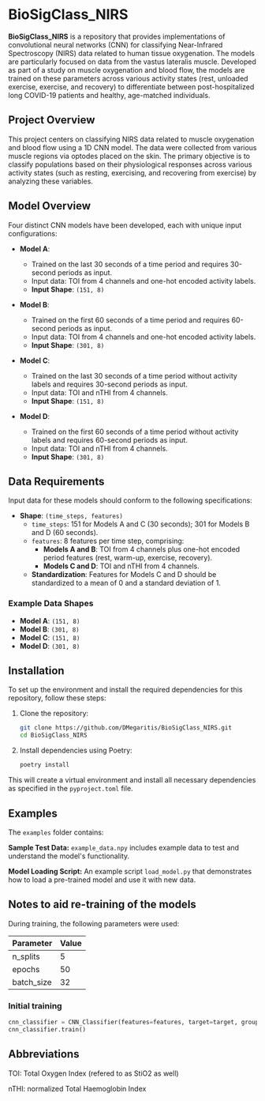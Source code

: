 # BioSigClass_NIRS

**BioSigClass_NIRS** is a repository that provides implementations of convolutional neural networks (CNN) for classifying Near-Infrared Spectroscopy (NIRS) data related to human tissue oxygenation. The models are particularly focused on data from the vastus lateralis muscle. Developed as part of a study on muscle oxygenation and blood flow, the models are trained on these parameters across various activity states (rest, unloaded exercise, exercise, and recovery) to differentiate between post-hospitalized long COVID-19 patients and healthy, age-matched individuals.

## Project Overview

This project centers on classifying NIRS data related to muscle oxygenation and blood flow using a 1D CNN model. The data were collected from various muscle regions via optodes placed on the skin. The primary objective is to classify populations based on their physiological responses across various activity states (such as resting, exercising, and recovering from exercise) by analyzing these variables.

## Model Overview

Four distinct CNN models have been developed, each with unique input configurations:

- **Model A**:
  - Trained on the last 30 seconds of a time period and requires 30-second periods as input.
  - Input data: TOI from 4 channels and one-hot encoded activity labels.
  - **Input Shape**: `(151, 8)`

- **Model B**:  
  - Trained on the first 60 seconds of a time period and requires 60-second periods as input.
  - Input data: TOI from 4 channels and one-hot encoded activity labels.
  - **Input Shape**: `(301, 8)`

- **Model C**:  
  - Trained on the last 30 seconds of a time period without activity labels and requires 30-second periods as input.
  - Input data: TOI and nTHI from 4 channels.
  - **Input Shape**: `(151, 8)`

- **Model D**:  
  - Trained on the first 60 seconds of a time period without activity labels and requires 60-second periods as input.
  - Input data: TOI and nTHI from 4 channels.
  - **Input Shape**: `(301, 8)`

## Data Requirements

Input data for these models should conform to the following specifications:

- **Shape**: `(time_steps, features)`
  - `time_steps`: 151 for Models A and C (30 seconds); 301 for Models B and D (60 seconds).
  - `features`: 8 features per time step, comprising:
    - **Models A and B**: TOI from 4 channels plus one-hot encoded period features (rest, warm-up, exercise, recovery).
    - **Models C and D**: TOI and nTHI from 4 channels.
  - **Standardization**: Features for Models C and D should be standardized to a mean of 0 and a standard deviation of 1.

### Example Data Shapes

- **Model A**: `(151, 8)`
- **Model B**: `(301, 8)`
- **Model C**: `(151, 8)`
- **Model D**: `(301, 8)`

## Installation

To set up the environment and install the required dependencies for this repository, follow these steps:

1. Clone the repository:

    ```bash
    git clone https://github.com/DMegaritis/BioSigClass_NIRS.git
    cd BioSigClass_NIRS
    ```

2. Install dependencies using Poetry:

    ```bash
    poetry install
    ```

This will create a virtual environment and install all necessary dependencies as specified in the `pyproject.toml` file.


## Examples

The ```examples``` folder contains:

**Sample Test Data:** ```example_data.npy``` includes example data to test and understand the model's functionality.

**Model Loading Script:** An example script ```load_model.py``` that demonstrates how to load a pre-trained model and use it with new data.


## Notes to aid re-training of the models
During training, the following parameters were used:

| Parameter     | Value    |
|---------------|----------|
| n_splits      | 5        |
| epochs        | 50       |
| batch_size    | 32       |

### Initial training
```python
cnn_classifier = CNN_Classifier(features=features, target=target, groups=groups, n_splits=5, epochs=50, batch_size=32)
cnn_classifier.train()
```

## Abbreviations
TOI: Total Oxygen Index (refered to as StiO2 as well)

nTHI: normalized Total Haemoglobin Index
